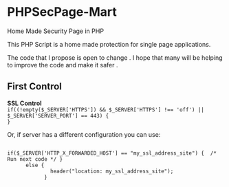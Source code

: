 # PHPSecPage-Mart
Home Made Security Page in PHP

This PHP Script is a home made protection for single page applications. 

The code that I propose is open to change . I hope that many will be helping to improve the code and make it safer .

<h2>First Control</h2>
<strong>SSL Control</strong>

<code>
if((!empty($_SERVER['HTTPS']) && $_SERVER['HTTPS'] !== 'off') || $_SERVER['SERVER_PORT'] == 443) { 
}
</code>
<p>Or, if server has a different configuration you can use:</p>
<code>
if($_SERVER['HTTP_X_FORWARDED_HOST'] == "my_ssl_address_site") {  /* Run next code */ } 
      else { 
              header("location: my_ssl_address_site"); 
            } 
</code> 
  
